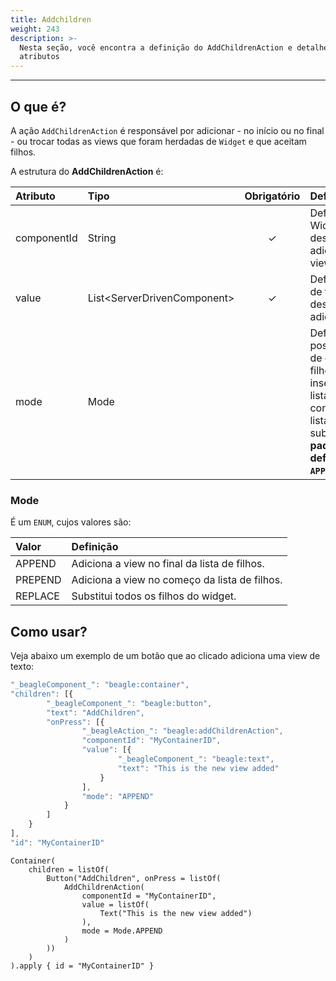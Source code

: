 ```yaml
---
title: Addchildren
weight: 243
description: >-
  Nesta seção, você encontra a definição do AddChildrenAction e detalhes de seus
  atributos
---
```


---

## O que é?

A ação `AddChildrenAction` é responsável por adicionar - no início ou no final - ou trocar todas as views que foram herdadas de  `Widget`  e que aceitam filhos.

A estrutura do **AddChildrenAction** é:

| **Atributo** | **Tipo** | Obrigatório | **Definição** |
| :--- | :--- | :---: | :--- |
| componentId | String | ✓ | Define o id do Widget, no qual deseja adicionar as views. |
| value | List&lt;ServerDrivenComponent&gt; | ✓ | Define a lista de filhos que deseja adicionar. |
| mode | Mode |   | Define o posicionamento de onde os filhos serão inseridos na lista ou se o conteúdo da lista será substituído. **Por padrão o modo definido é `APPEND`.** |

### Mode

É um `ENUM`, cujos valores são:

| Valor | Definição |
| :--- | :--- |
| APPEND | Adiciona a view no final da lista de filhos. |
| PREPEND | Adiciona a view no começo da lista de filhos. |
| REPLACE | Substitui todos os filhos do widget. |

## Como usar?

Veja abaixo um exemplo de um botão que ao clicado adiciona uma view de texto:



```javascript
"_beagleComponent_": "beagle:container",
"children": [{
        "_beagleComponent_": "beagle:button",
        "text": "AddChildren",
        "onPress": [{
                "_beagleAction_": "beagle:addChildrenAction",
                "componentId": "MyContainerID",
                "value": [{
                        "_beagleComponent_": "beagle:text",
                        "text": "This is the new view added"
                    }
                ],
                "mode": "APPEND"
            }
        ]
    }
],
"id": "MyContainerID"
```



```
Container(
    children = listOf(
        Button("AddChildren", onPress = listOf(
            AddChildrenAction(
                componentId = "MyContainerID",
                value = listOf(
                    Text("This is the new view added")
                ),
				mode = Mode.APPEND
            )
        ))
    )
).apply { id = "MyContainerID" }
```
